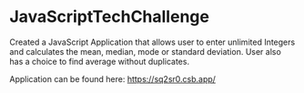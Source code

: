 # JavaScriptTechChallenge

Created a JavaScript Application that allows user to enter unlimited Integers and calculates the mean, median, mode or standard deviation. User also has a choice to find average without duplicates. 

Application can be found here: 
https://sq2sr0.csb.app/
